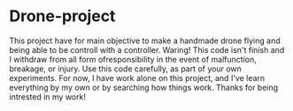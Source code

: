 # Drone-project
This project have for main objective to make a handmade drone flying
and being able to be controll with a controller.
Waring! This code isn't finish and I withdraw from all form ofresponsibility in the event
of malfunction, breakage, or injury.
Use this code carefully, as part of your own experiments.
For now, I have work alone on this project, and I've learn everything by
my own or by searching how things work. Thanks for being intrested in my work!
